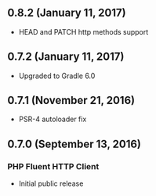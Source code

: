 ## 0.8.2 (January 11, 2017)

- HEAD and PATCH http methods support

## 0.7.2 (January 11, 2017)

- Upgraded to Gradle 6.0

## 0.7.1 (November 21, 2016)

- PSR-4 autoloader fix

## 0.7.0 (September 13, 2016)

### PHP Fluent HTTP Client

- Initial public release
